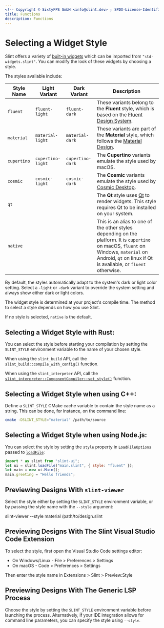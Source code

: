 ```yaml
---
<!-- Copyright © SixtyFPS GmbH <info@slint.dev> ; SPDX-License-Identifier: MIT -->
title: Functions
description: Functions
---
```

# Selecting a Widget Style

Slint offers a variety of [built-in widgets](../language/widgets/widgets.md) which can be imported from `"std-widgets.slint"`. You can modify the look of these widgets by choosing a style.

The styles available include:

| Style Name | Light Variant | Dark Variant | Description |
|------------|--------------|--------------|------------|
| `fluent`   | `fluent-light`| `fluent-dark`| These variants belong to the **Fluent** style, which is based on the [Fluent Design System](https://fluent2.microsoft.design/). |
| `material` | `material-light`| `material-dark`| These variants are part of the **Material** style, which follows the [Material Design](https://m3.material.io). |
| `cupertino`| `cupertino-light`| `cupertino-dark`| The **Cupertino** variants emulate the style used by macOS. |
| `cosmic`| `cosmic-light`| `cosmic-dark`| The **Cosmic** variants emulate the style used by [Cosmic Desktop](https://github.com/pop-os/cosmic). |
| `qt`   | | | The **Qt** style uses [Qt](https://en.wikipedia.org/wiki/Qt_(software)) to render widgets. This style requires Qt to be installed on your system. |
| `native` | | | This is an alias to one of the other styles depending on the platform. It is `cupertino` on macOS, `fluent` on Windows, `material` on Android, `qt` on linux if Qt is available, or `fluent` otherwise. |


By default, the styles automatically adapt to the system's dark or light color setting. Select a `-light` or `-dark` variant to override the system setting and always show either dark or light colors.

The widget style is determined at your project's compile time. The method to select a style depends on how you use Slint.

If no style is selected, `native` is the default.


## Selecting a Widget Style with Rust:

You can select the style before starting your compilation by setting the `SLINT_STYLE` environment variable to the name of your chosen style.

When using the `slint_build` API, call the [`slint_build::compile_with_config()`](https://docs.rs/slint-build/newest/slint_build/fn.compile_with_config.html) function.

When using the `slint_interpeter` API, call the [`slint_interpreter::ComponentCompiler::set_style()`](https://docs.rs/slint-interpreter/newest/slint_interpreter/struct.ComponentCompiler.html#method.set_style) function.

## Selecting a Widget Style when using C++:

Define a `SLINT_STYLE` CMake cache variable to contain the style name as a string. This can be done, for instance, on the command line:

```sh
cmake -DSLINT_STYLE="material" /path/to/source
```

## Selecting a Widget Style when using Node.js:

You can select the style by setting the `style` property in [`LoadFileOptions`](slint-node:interfaces/LoadFileOptions) passed to [`loadFile`](slint-node:functions/loadFile):

```js
import * as slint from "slint-ui";
let ui = slint.loadFile("main.slint", { style: "fluent" });
let main = new ui.Main();
main.greeting = "Hello friends";
```


## Previewing Designs With `slint-viewer`

Select the style either by setting the `SLINT_STYLE` environment variable, or by passing the style name with the `--style` argument:

slint-viewer --style material /path/to/design.slint

## Previewing Designs With The Slint Visual Studio Code Extension

To select the style, first open the Visual Studio Code settings editor:

-   On Windows/Linux - File > Preferences > Settings
-   On macOS - Code > Preferences > Settings

Then enter the style name in Extensions > Slint > Preview:Style

## Previewing Designs With The Generic LSP Process

Choose the style by setting the `SLINT_STYLE` environment variable before launching the process.
Alternatively, if your IDE integration allows for command line parameters, you can specify the style using `--style`.
